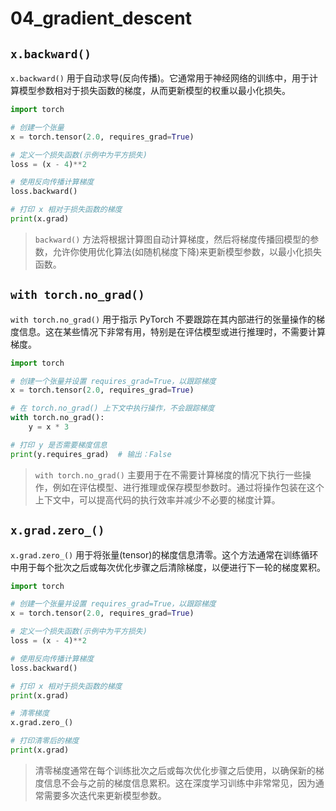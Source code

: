 # 04_gradient_descent

## `x.backward()`

`x.backward()` 用于自动求导(反向传播)。它通常用于神经网络的训练中，用于计算模型参数相对于损失函数的梯度，从而更新模型的权重以最小化损失。

```python
import torch

# 创建一个张量
x = torch.tensor(2.0, requires_grad=True)

# 定义一个损失函数(示例中为平方损失)
loss = (x - 4)**2

# 使用反向传播计算梯度
loss.backward()

# 打印 x 相对于损失函数的梯度
print(x.grad)
```

> `backward()` 方法将根据计算图自动计算梯度，然后将梯度传播回模型的参数，允许你使用优化算法(如随机梯度下降)来更新模型参数，以最小化损失函数。

## `with torch.no_grad()`

`with torch.no_grad()` 用于指示 PyTorch 不要跟踪在其内部进行的张量操作的梯度信息。这在某些情况下非常有用，特别是在评估模型或进行推理时，不需要计算梯度。

```python
import torch

# 创建一个张量并设置 requires_grad=True，以跟踪梯度
x = torch.tensor(2.0, requires_grad=True)

# 在 torch.no_grad() 上下文中执行操作，不会跟踪梯度
with torch.no_grad():
    y = x * 3

# 打印 y 是否需要梯度信息
print(y.requires_grad)  # 输出：False
```

> `with torch.no_grad()` 主要用于在不需要计算梯度的情况下执行一些操作，例如在评估模型、进行推理或保存模型参数时。通过将操作包装在这个上下文中，可以提高代码的执行效率并减少不必要的梯度计算。

## `x.grad.zero_()`

`x.grad.zero_()` 用于将张量(tensor)的梯度信息清零。这个方法通常在训练循环中用于每个批次之后或每次优化步骤之后清除梯度，以便进行下一轮的梯度累积。

```python
import torch

# 创建一个张量并设置 requires_grad=True，以跟踪梯度
x = torch.tensor(2.0, requires_grad=True)

# 定义一个损失函数(示例中为平方损失)
loss = (x - 4)**2

# 使用反向传播计算梯度
loss.backward()

# 打印 x 相对于损失函数的梯度
print(x.grad)

# 清零梯度
x.grad.zero_()

# 打印清零后的梯度
print(x.grad)
```

> 清零梯度通常在每个训练批次之后或每次优化步骤之后使用，以确保新的梯度信息不会与之前的梯度信息累积。这在深度学习训练中非常常见，因为通常需要多次迭代来更新模型参数。